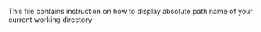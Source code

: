 This file contains instruction on how to display absolute path name of your current working directory
